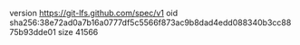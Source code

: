 version https://git-lfs.github.com/spec/v1
oid sha256:38e72ad0a7b16a0777df5c5566f873ac9b8dad4edd088340b3cc8875b93dde01
size 41566
